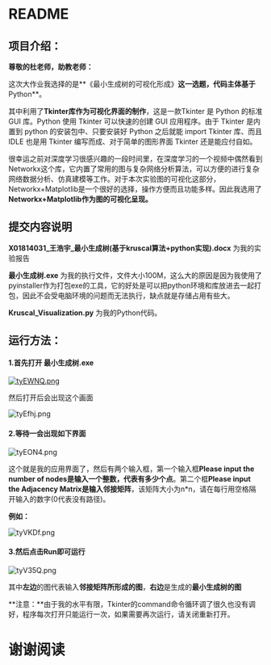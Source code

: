 # README

## 项目介绍：

**尊敬的杜老师，助教老师：**

​        这次大作业我选择的是**《最小生成树的可视化形成》**这一选题，代码主体基于**Python**。

​        其中利用了**Tkinter库作为可视化界面的制作**，这是一款Tkinter 是 Python 的标准 GUI 库。Python 使用 Tkinter 可以快速的创建 GUI 应用程序。由于 Tkinter 是内置到 python 的安装包中、只要安装好 Python 之后就能 import Tkinter 库、而且 IDLE 也是用 Tkinter 编写而成、对于简单的图形界面 Tkinter 还是能应付自如。

​        很幸运之前对深度学习很感兴趣的一段时间里，在深度学习的一个视频中偶然看到Networkx这个库，它内置了常用的图与复杂网络分析算法，可以方便的进行复杂网络数据分析、仿真建模等工作。对于本次实验图的可视化这部分，Networkx+Matplotlib是一个很好的选择，操作方便而且功能多样。因此我选用了**Networkx+Matplotlib作为图的可视化呈现。**

## 提交内容说明

**X01814031_王浩宇\_最小生成树(基于kruscal算法+python实现).docx**    为我的实验报告

**最小生成树.exe** 为我的执行文件，文件大小100M，这么大的原因是因为我使用了pyinstaller作为打包exe的工具，它的好处是可以把python环境和库放进去一起打包，因此不会受电脑环境的问题而无法执行，缺点就是存储占用有些大。

**Kruscal_Visualization.py**  为我的Python代码。

## 运行方法：

#### 1.首先打开  **最小生成树.exe**  

[![tyEWNQ.png](https://s1.ax1x.com/2020/06/06/tyEWNQ.png)](https://imgchr.com/i/tyEWNQ)

然后打开后会出现这个画面

![tyEfhj.png](https://s1.ax1x.com/2020/06/06/tyEfhj.png)

#### 2.等待一会出现如下界面

![tyEON4.png](https://s1.ax1x.com/2020/06/06/tyEON4.png)

这个就是我的应用界面了，然后有两个输入框，第一个输入框**Please input the number of nodes是输入一个整数，代表有多少个点**。第二个框**Please input the Adjacency Matrix是输入邻接矩阵**，该矩阵大小为n*n，请在每行用空格隔开输入的数字(0代表没有路径)。

**例如：**

![tyVKDf.png](https://s1.ax1x.com/2020/06/06/tyVKDf.png)

#### 3.然后点击Run即可运行

![tyV35Q.png](https://s1.ax1x.com/2020/06/06/tyV35Q.png)

其中**左边**的图代表输入**邻接矩阵所形成的图**，**右边**是生成的**最小生成树的图**

**注意：**由于我的水平有限，Tkinter的command命令循环调了很久也没有调好，程序每次打开只能运行一次，如果需要再次运行，请关闭重新打开。





# 谢谢阅读
